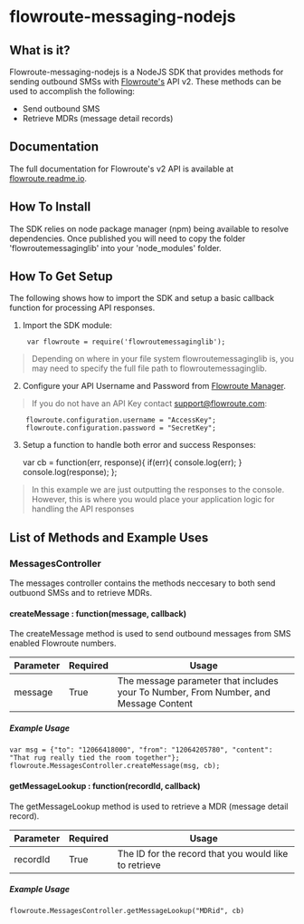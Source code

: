 # flowroute-messaging-nodejs

## What is it?

Flowroute-messaging-nodejs is a NodeJS SDK that provides methods for sending outbound SMSs with [Flowroute's](https://www.flowroute.com) API v2. These methods can be used to accomplish the following:

* Send outbound SMS
* Retrieve MDRs (message detail records)

## Documentation 
The full documentation for Flowroute's v2 API is available at [flowroute.readme.io](https://flowroute.readme.io/).

## How To Install 

The SDK relies on node package manager (npm) being available to resolve dependencies.
Once published you will need to copy the folder 'flowroutemessaginglib' into your 'node_modules' folder.

  
## How To Get Setup

The following shows how to import the SDK and setup a basic callback function for processing API responses.

1) Import the SDK module:

        var flowroute = require('flowroutemessaginglib');
        
> Depending on where in your file system flowroutemessaginglib is, you may need to specify the full file path to flowroutemessaginglib.   
   
2) Configure your API Username and Password from [Flowroute Manager](https://manage.flowroute.com/accounts/preferences/api/).
 > If you do not have an API Key contact support@flowroute.com:

        flowroute.configuration.username = "AccessKey";
		flowroute.configuration.password = "SecretKey";
		
3) Setup a function to handle both error and success Responses:

	var cb =  function(err, response){
		if(err){
		console.log(err);
		}
		console.log(response);
	};

> In this example we are just outputting the responses to the console. However, this is where you would place your application logic for handling the API responses

## List of Methods and Example Uses

### MessagesController

The messages controller contains the methods neccesary to both send outbuond SMSs and to retrieve MDRs.

#### createMessage : function(message, callback)

The createMessage method is used to send outbound messages from SMS enabled Flowroute numbers.

| Parameter | Required | Usage                                                                                |
|-----------|----------|--------------------------------------------------------------------------------------|
| message   | True     | The message parameter that includes your To Number, From Number, and Message Content |

##### Example Usage

	var msg = {"to": "12066418000", "from": "12064205780", "content": "That rug really tied the room together"};
	flowroute.MessagesController.createMessage(msg, cb);
	
#### getMessageLookup : function(recordId, callback)

The getMessageLookup method is used to retrieve a MDR (message detail record).

| Parameter | Required | Usage                                                 |
|-----------|----------|-------------------------------------------------------|
| recordId  | True     | The ID for the record that you would like to retrieve |

##### Example Usage

	flowroute.MessagesController.getMessageLookup("MDRid", cb)